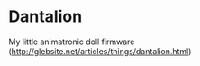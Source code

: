 # Dantalion
My little animatronic doll firmware
(http://glebsite.net/articles/things/dantalion.html)
